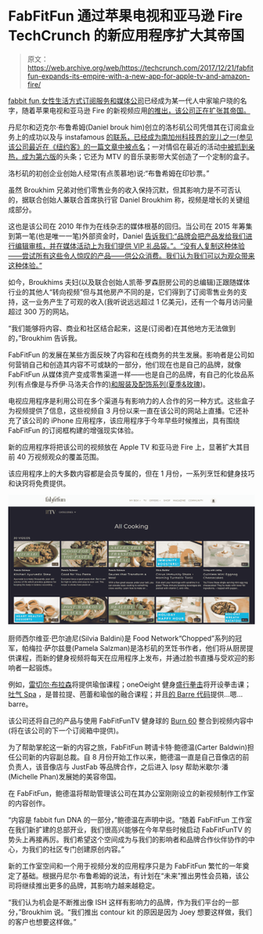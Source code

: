 # FabFitFun 通过苹果电视和亚马逊 Fire TechCrunch 的新应用程序扩大其帝国

> 原文：<https://web.archive.org/web/https://techcrunch.com/2017/12/21/fabfitfun-expands-its-empire-with-a-new-app-for-apple-tv-and-amazon-fire/>

[fabbit fun](https://web.archive.org/web/20221207044831/https://fabfitfun.com/),[女性生活方式订阅服务和媒体公司](https://web.archive.org/web/20221207044831/https://beta.techcrunch.com/2015/10/14/nea-and-upfront-ventures-back-subscription-box-company-fabfitfun-in-3-5m-round/)已经成为某一代人中家喻户晓的名字，随着苹果电视和亚马逊 Fire 的新视频应用[的推出，该公司正在扩张其帝国。](https://web.archive.org/web/20221207044831/https://tv.fabfitfun.com/)

丹尼尔和迈克尔·布鲁希姆(Daniel brouk him)创立的洛杉矶公司凭借其在订阅盒业务上的成功以及与 instafamous [的联系，已经成为南加州科技界的宠儿之一(参见该公司最近在《纽约客》的一篇文章中被点名](https://web.archive.org/web/20221207044831/https://www.newyorker.com/humor/daily-shouts/how-to-be-an-amazing-influencer-like-me)；一对情侣在最近的活动[中被抓到亲热，成为第六版](https://web.archive.org/web/20221207044831/https://pagesix.com/2017/12/19/lala-kents-mystery-lover-is-a-married-vanderpump-fan/)的头条；它还为 MTV 的音乐录影带大奖创造了一个定制的盒子。

洛杉矶的初创企业创始人经常(有点羡慕地)说:“布鲁希姆在印钞票。”

虽然 Broukhim 兄弟对他们零售业务的收入保持沉默，但其影响力是不可否认的，据联合创始人兼联合首席执行官 Daniel Broukhim 称，视频是增长的关键组成部分。

这也是该公司在 2010 年作为在线杂志的媒体根基的回归。当公司在 2015 年筹集到第一笔(也是唯一一笔)外部资金时，Daniel [告诉我们:“品牌会把产品发给我们进行编辑审核，并在媒体活动上为我们提供 VIP 礼品袋。”。“没有人复制这种体验——尝试所有这些令人惊叹的产品——供公众消费。我们认为我们可以为观众带来这种体验。”](https://web.archive.org/web/20221207044831/https://beta.techcrunch.com/2015/10/14/nea-and-upfront-ventures-back-subscription-box-company-fabfitfun-in-3-5m-round/)

如今，Broukhims 夫妇(以及联合创始人凯蒂·罗森厨房公司的总编辑)正跟随媒体行业的其他人“转向视频”但与其他房产不同的是，它们得到了订阅零售业务的支持，这一业务产生了可观的收入(我听说远远超过 1 亿美元)，还有一个每月访问量超过 300 万的网站。

“我们能够将内容、商业和社区结合起来，这是(订阅者)在其他地方无法做到的，”Broukhim 告诉我。

FabFitFun 的发展在某些方面反映了内容和在线商务的共生发展。影响者是公司如何营销自己和创造其内容不可或缺的一部分，他们现在也是自己的品牌，就像 FabFitFun 从媒体资产变成零售渠道一样——也是自己的品牌，有自己的化妆品系列(有点像是与乔伊·马洛夫合作的[)和服装及配饰系列(](https://web.archive.org/web/20221207044831/https://www.instagram.com/joeymaalouf/)[夏季&玫瑰](https://web.archive.org/web/20221207044831/https://www.summerandrose.com/))。

电视应用程序是利用公司在多个渠道与有影响力的人合作的另一种方式。这些盒子为视频提供了信息，这些视频自 3 月份以来一直在该公司的网站上直播。它还补充了该公司的 iPhone 应用程序，该应用程序于今年早些时候推出，具有围绕 FabFitFun 的订阅框构建的增强现实体验。

新的应用程序将把该公司的视频放在 Apple TV 和亚马逊 Fire 上，显著扩大其目前 40 万视频观众的覆盖范围。

该应用程序上的大多数内容都是会员专属的，但在 1 月份，一系列烹饪和健身技巧和诀窍将免费提供。

![](img/1d5a5c5b0191ef74c6a0ff8f27d72aee.png)

厨师西尔维亚·巴尔迪尼(Silvia Baldini)是 Food Network“Chopped”系列的冠军，帕梅拉·萨尔兹曼(Pamela Salzman)是洛杉矶的烹饪书作者，他们将从厨房提供课程，而新的健身视频将每天在应用程序上发布，并通过脸书直播与受欢迎的影响者一起锻炼。

例如，[雷切尔·布拉森](https://web.archive.org/web/20221207044831/https://www.instagram.com/yoga_girl/)将提供瑜伽课程；oneOeight 健身[盛行拳击](https://web.archive.org/web/20221207044831/https://www.instagram.com/prevailboxing/?hl=en)将开设拳击课；[吐气 Spa](https://web.archive.org/web/20221207044831/https://www.instagram.com/exhalespa/?hl=en) ，是普拉提、芭蕾和瑜伽的融合课程；并且[的 Barre 代码](https://web.archive.org/web/20221207044831/http://thebarrecode.com/)提供…嗯… barre。

该公司还将自己的产品与使用 FabFitFunTV 健身球的 [Burn 60](https://web.archive.org/web/20221207044831/http://www.burn60.com/) 整合到视频内容中(将在该公司的下一个订阅箱中提供)。

为了帮助掌舵这一新的内容之旅，FabFitFun 聘请卡特·鲍德温(Carter Baldwin)担任公司新的内容副总裁。自 8 月份开始工作以来，鲍德温一直是自己音像店的前负责人，该音像店与 JustFab 等品牌合作，之后进入 Ipsy 帮助米歇尔·潘(Michelle Phan)发展她的美容帝国。

在 FabFitFun，鲍德温将帮助管理该公司在其办公室刚刚设立的新视频制作工作室的内容创作。

“内容是 fabbit fun DNA 的一部分，”鲍德温在声明中说。“随着 FabFitFun 工作室在我们新扩建的总部开业，我们很高兴能够在今年早些时候启动 FabFitFunTV 的势头上再接再厉。我们希望这个空间成为与我们的影响者和品牌合作伙伴协作的中心，为我们的社区专门创建原创内容。”

新的工作室空间和一个用于视频分发的应用程序只是为 FabFitFun 繁忙的一年奠定了基础。根据丹尼尔·布鲁希姆的说法，有计划在“未来”推出男性会员箱，该公司将继续推出更多的品牌，其影响力越来越稳定。

“我们认为机会是不断推出像 ISH 这样有影响力的品牌，作为我们平台的一部分，”Broukhim 说。“我们推出 contour kit 的原因是因为 Joey 想要这样做，我们的客户也想要这样做。”